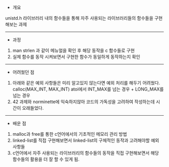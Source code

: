 - 개요

unistd.h 라이브러리 내의 함수들을 통해 자주 사용되는 라이브러리들의 함수들을 구현해보는 과제

---
- 과정

1. man strlen 과 같이 메뉴얼을 확인 후 해당 동작을 c 함수들로 구현
2. 실제 함수를 동작 시켜보면서 구현한 함수가 동일하게 동작하는지 확인

---
- 어려웠던 점

1. 아래와 같은 예외 사항들은 미리 알고있지 않는다면 예외 처리를 해두기 어려웠다.
  calloc(MAX_INT, MAX_INT)
  atoi에서 INT_MAX를 넘는 경우 + LONG_MAX를 넘는 경우
2. 42 과제와 norminette에 익숙하지않아 코드의 가독성을 고려하여 작성하는데 시간이 오래들었다.

---
- 배운 점
1. malloc과 free를 통한 c언어에서의 기초적인 메모리 관리 방법
2. linked-list를 직접 구현해보면서 linked-list의 구체적인 동작과 고려해야할 예외 사항들
3. c언어에서 자주 사용되는 라이브러리의 함수들의 동작을 직접 구현해보면서 해당 함수들의 활용을 더 잘 할 수 있게 됨.
